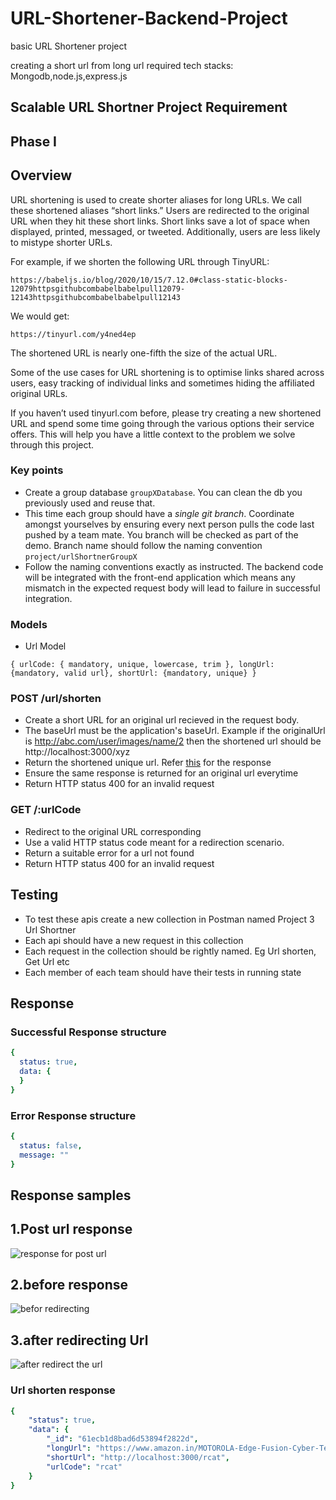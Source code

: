 # URL-Shortener-Backend-Project
basic URL Shortener project

creating a short url from long url
required tech stacks: Mongodb,node.js,express.js
## Scalable URL Shortner Project Requirement

## Phase I

## Overview
URL shortening is used to create shorter aliases for long URLs. We call these shortened aliases “short links.” Users are redirected to the original URL when they hit these short links. Short links save a lot of space when displayed, printed, messaged, or tweeted. Additionally, users are less likely to mistype shorter URLs.

For example, if we shorten the following URL through TinyURL:

```
https://babeljs.io/blog/2020/10/15/7.12.0#class-static-blocks-12079httpsgithubcombabelbabelpull12079-12143httpsgithubcombabelbabelpull12143
```

We would get:

```
https://tinyurl.com/y4ned4ep
```

The shortened URL is nearly one-fifth the size of the actual URL.

Some of the use cases for URL shortening is to optimise links shared across users, easy tracking of individual links and sometimes hiding the affiliated original URLs.

If you haven’t used tinyurl.com before, please try creating a new shortened URL and spend some time going through the various options their service offers. This will help you have a little context to the problem we solve through this project.

### Key points
- Create a group database `groupXDatabase`. You can clean the db you previously used and reuse that.
- This time each group should have a *single git branch*. Coordinate amongst yourselves by ensuring every next person pulls the code last pushed by a team mate. You branch will be checked as part of the demo. Branch name should follow the naming convention `project/urlShortnerGroupX`
- Follow the naming conventions exactly as instructed. The backend code will be integrated with the front-end application which means any mismatch in the expected request body will lead to failure in successful integration.

### Models
- Url Model
```
{ urlCode: { mandatory, unique, lowercase, trim }, longUrl: {mandatory, valid url}, shortUrl: {mandatory, unique} }
```

### POST /url/shorten
- Create a short URL for an original url recieved in the request body.
- The baseUrl must be the application's baseUrl. Example if the originalUrl is http://abc.com/user/images/name/2 then the shortened url should be http://localhost:3000/xyz
- Return the shortened unique url. Refer [this](#url-shorten-response) for the response
- Ensure the same response is returned for an original url everytime
- Return HTTP status 400 for an invalid request

### GET /:urlCode
- Redirect to the original URL corresponding
- Use a valid HTTP status code meant for a redirection scenario.
- Return a suitable error for a url not found
- Return HTTP status 400 for an invalid request

## Testing 
- To test these apis create a new collection in Postman named Project 3 Url Shortner
- Each api should have a new request in this collection
- Each request in the collection should be rightly named. Eg  Url shorten, Get Url etc
- Each member of each team should have their tests in running state

## Response

### Successful Response structure
```yaml
{
  status: true,
  data: {
  }
}
```
### Error Response structure
```yaml
{
  status: false,
  message: ""
}
```
## Response samples

## 1.Post url response
![response for post url](https://user-images.githubusercontent.com/93571776/150661518-092f2d6d-be9e-4ece-b328-d44adc90a5e0.png)

## 2.before response
![befor redirecting ](https://user-images.githubusercontent.com/93571776/150661523-a377380a-4fae-40e1-95ac-2cd42b9aca2c.png)
## 3.after redirecting Url
![after redirect the url](https://user-images.githubusercontent.com/93571776/150661540-34d69bd2-ecfd-40c1-9759-95503c002433.png)


### Url shorten response
```yaml
{
    "status": true,
    "data": {
        "_id": "61ecb1d8bad6d53894f2822d",
        "longUrl": "https://www.amazon.in/MOTOROLA-Edge-Fusion-Cyber-Teal/dp/B09HV4FZGV/ref=sr_1_1?crid=2X0CF2OYG75YQ&keywords=motorola%2Bmobiles&nav_sdd=aps&qid=1642901924&refinements=p_36%3A1318507031%2Cp_n_feature_eight_browse-bin%3A8561112031&rnid=8561111031&s=electronics&sprefix=moto&sr=1-1&th=1",
        "shortUrl": "http://localhost:3000/rcat",
        "urlCode": "rcat"
    }
}
```
